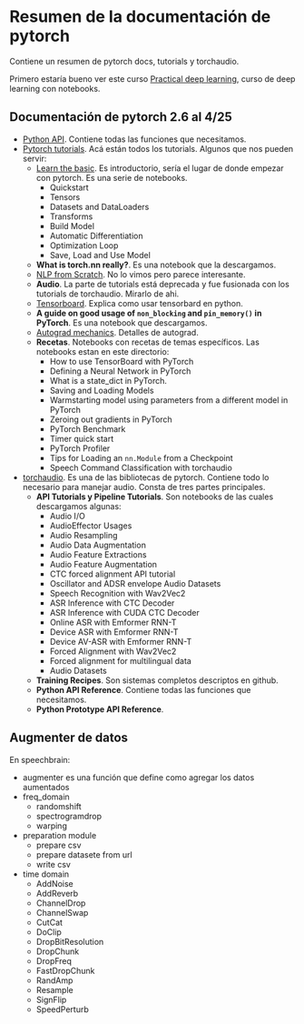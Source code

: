 <link href="/home/cestien/memoria/template/nota_template/miestilo.css" rel="stylesheet"></link>

# Resumen de la documentación de pytorch
Contiene un resumen de pytorch docs, tutorials y torchaudio. 

Primero estaría bueno ver este curso [Practical deep learning](https://course.fast.ai/), curso de deep learning con notebooks.

## Documentación de pytorch 2.6 al 4/25  
  - [Python API](https://pytorch.org/docs/stable/index.html). Contiene todas las funciones que necesitamos. 
  - [Pytorch tutorials](https://pytorch.org/tutorials/). Acá están todos los tutorials. Algunos que nos pueden servir:
    - [Learn the basic](https://pytorch.org/tutorials/beginner/basics/intro.html). Es introductorio, sería el lugar de donde empezar con pytorch. Es una serie de notebooks.    
      - Quickstart
      - Tensors
      - Datasets and DataLoaders
      - Transforms
      - Build Model
      - Automatic Differentiation
      - Optimization Loop
      - Save, Load and Use Model
    - **What is torch.nn really?**. Es una notebook que la descargamos.
    - [NLP from Scratch](https://pytorch.org/tutorials/intermediate/nlp_from_scratch_index.html). No lo vimos pero parece interesante.
    - **Audio**. La parte de tutorials está deprecada y fue fusionada con los tutorials de torchaudio. Mirarlo de ahi.
    - [Tensorboard](https://pytorch.org/tutorials/intermediate/tensorboard_tutorial.html). Explica como usar tensorbard en python.
    - **A guide on good usage of `non_blocking` and `pin_memory()` in PyTorch**. Es una notebook que descargamos.
    - [Autograd mechanics](https://pytorch.org/docs/stable/notes/autograd.html). Detalles de autograd.
    - **Recetas**. Notebooks con recetas de temas específicos. Las notebooks estan en este directorio:
      - How to use TensorBoard with PyTorch
      - Defining a Neural Network in PyTorch
      - What is a state_dict in PyTorch.
      - Saving and Loading Models
      - Warmstarting model using parameters from a different model in PyTorch
      - Zeroing out gradients in PyTorch
      - PyTorch Benchmark
      - Timer quick start
      - PyTorch Profiler
      - Tips for Loading an `nn.Module` from a Checkpoint
      - Speech Command Classification with torchaudio
- [torchaudio](https://pytorch.org/audio/stable/). Es una de las bibliotecas de pytorch. Contiene todo lo necesario para manejar audio. Consta de tres partes principales.
  - **API Tutorials y Pipeline Tutorials**. Son notebooks de las cuales descargamos algunas:
    - Audio I/O
    - AudioEffector Usages
    - Audio Resampling
    - Audio Data Augmentation
    - Audio Feature Extractions
    - Audio Feature Augmentation
    - CTC forced alignment API tutorial
    - Oscillator and ADSR envelope Audio Datasets
    - Speech Recognition with Wav2Vec2
    - ASR Inference with CTC Decoder
    - ASR Inference with CUDA CTC Decoder
    - Online ASR with Emformer RNN-T
    - Device ASR with Emformer RNN-T
    - Device AV-ASR with Emformer RNN-T
    - Forced Alignment with Wav2Vec2
    - Forced alignment for multilingual data
    - Audio Datasets
  - **Training Recipes**. Son sistemas completos descriptos en github.
  - **Python API Reference**. Contiene todas las funciones que necesitamos.
  - **Python Prototype API Reference**.

## Augmenter de datos
En speechbrain:
  - augmenter es una función que define como agregar los datos aumentados
  - freq_domain
    - randomshift
    - spectrogramdrop
    - warping
  - preparation module
    - prepare csv
    - prepare datasete from url
    - write csv
  - time domain
    - AddNoise
    - AddReverb
    - ChannelDrop
    - ChannelSwap
    - CutCat
    - DoClip
    - DropBitResolution
    - DropChunk
    - DropFreq
    - FastDropChunk
    - RandAmp
    - Resample
    - SignFlip
    - SpeedPerturb


    